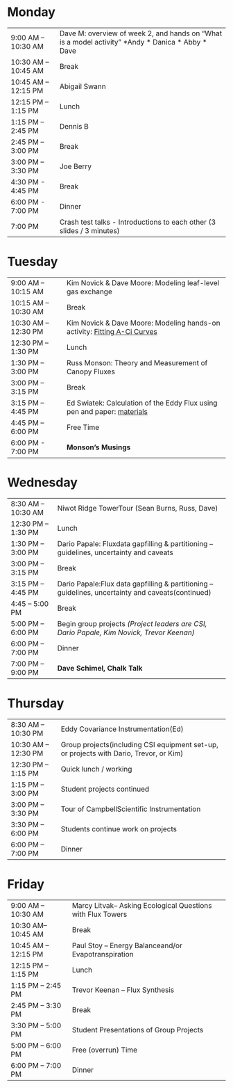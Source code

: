 # Monday 

|                     |                                          |
| ------------------- | ---------------------------------------- |
| 9:00 AM – 10:30 AM    |Dave M: overview of week 2, and hands on “What is a model activity” *Andy * Danica * Abby * Dave |
| 10:30 AM – 10:45 AM | Break                                    |
| 10:45 AM – 12:15 PM | Abigail Swann |
| 12:15 PM – 1:15 PM  | Lunch                                    |
| 1:15 PM – 2:45 PM   | Dennis B |
| 2:45 PM – 3:00 PM   | Break |
| 3:00 PM – 3:30 PM   | Joe Berry                           |
|4:30 PM - 4:45 PM    | Break |
| 6:00 PM - 7:00 PM   | Dinner                                   |
| 7:00 PM             | Crash test talks - Introductions to each other (3 slides / 3 minutes) |

# Tuesday 

|                     |                                          |
| ------------------- | ---------------------------------------- |
| 9:00 AM – 10:15 AM  | Kim Novick & Dave Moore: Modeling leaf-level gas exchange |
| 10:15 AM – 10:30 AM | Break                                    |
| 10:30 AM – 12:30 PM | Kim Novick & Dave Moore: Modeling hands-on activity: [Fitting A-Ci Curves](co2-response-curves.md) |
| 12:30 PM – 1:30 PM  | Lunch                                    |
| 1:30 PM – 3:00 PM   | Russ Monson: Theory and Measurement of Canopy Fluxes |
| 3:00 PM – 3:15 PM   | Break                                    |
| 3:15 PM – 4:45 PM   | Ed Swiatek: Calculation of the Eddy Flux using pen and paper: [materials](https://github.com/Fluxcourse/Lecture_materials/tree/master/Paper_pencil_exercise "materials") |
| 4:45 PM – 6:00 PM   | Free Time                                |
| 6:00 PM - 7:00 PM   | **Monson’s Musings**                     |



# Wednesday 

|                    |                                          |
| ------------------ | ---------------------------------------- |
| 8:30 AM – 10:30 AM | Niwot Ridge TowerTour (Sean Burns, Russ, Dave) |
| 12:30 PM – 1:30 PM | Lunch                                    |
| 1:30 PM – 3:00 PM  | Dario Papale: Fluxdata gapfilling & partitioning – guidelines, uncertainty and caveats |
| 3:00 PM – 3:15 PM  | Break                                    |
| 3:15 PM – 4:45 PM  | Dario Papale:Flux data gapfilling & partitioning – guidelines, uncertainty and caveats(continued) |
| 4:45 – 5:00 PM     | Break                                    |
| 5:00 PM – 6:00 PM  | Begin group projects *(Project leaders are CSI,  Dario Papale, Kim Novick, Trevor Keenan)* |
| 6:00 PM – 7:00 PM  | Dinner                                   |
| 7:00 PM – 9:00 PM  | **Dave Schimel, Chalk Talk**             |

# Thursday 

|                     |                                          |
| ------------------- | ---------------------------------------- |
| 8:30 AM – 10:30 PM  | Eddy Covariance Instrumentation(Ed)      |
| 10:30 AM – 12:30 PM | Group projects(including CSI equipment set-up, or projects with Dario, Trevor, or Kim) |
| 12:30 PM – 1:15 PM  | Quick lunch / working                    |
| 1:15 PM – 3:00 PM   | Student projects continued               |
| 3:00 PM – 3:30 PM   | Tour of CampbellScientific Instrumentation |
| 3:30 PM – 6:00 PM   | Students continue work on projects       |
| 6:00 PM – 7:00 PM   | Dinner                                   |

# Friday

|                     |                                          |
| ------------------- | ---------------------------------------- |
| 9:00 AM – 10:30 AM  | Marcy Litvak– Asking Ecological Questions with Flux Towers |
| 10:30 AM– 10:45 AM  | Break                                    |
| 10:45 AM – 12:15 PM | Paul Stoy – Energy Balanceand/or Evapotranspiration |
| 12:15 PM – 1:15 PM  | Lunch                                    |
| 1:15 PM – 2:45 PM   | Trevor Keenan – Flux Synthesis           |
| 2:45 PM – 3:30 PM   | Break                                    |
| 3:30 PM – 5:00 PM   | Student Presentations of Group Projects  |
| 5:00 PM – 6:00 PM   | Free (overrun) Time                      |
| 6:00 PM – 7:00 PM   | Dinner                                   |